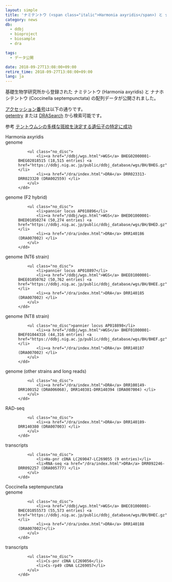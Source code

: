 ```yaml
---
layout: simple
title: 'ナミテントウ (<span class="italic">Harmonia axyridis</span>) と ナナホシテントウ (<span class="italic">Coccinella septempunctata</span>) の配列データ公開'
category: news
db:
  - ddbj
  - bioproject
  - biosample
  - dra

tags:
  - データ公開

date: 2018-09-27T13:08:00+09:00
retire_time: 2018-09-27T13:08:00+09:00
lang: ja
---
```


<p>基礎生物学研究所から登録された ナミテントウ (<span class="italic">Harmonia axyridis</span>) と ナナホシテントウ (<span class="italic">Coccinella septempunctata</span>) の配列データが公開されました。</p>

<p><a href="/documents/accessions.html">アクセッション番号</a>は以下の通りです。<br><a href="http://getentry.ddbj.nig.ac.jp/top-j.html">getentry</a> または <a href="http://ddbj.nig.ac.jp/DRASearch/">DRASearch</a> から検索可能です。</p>

<p>参考 <a href="http://www.nibb.ac.jp/press/2018/09/21.html">テントウムシの多様な斑紋を決定する遺伝子の特定に成功</a></p>

<dl>
    <dt><span class="italic">Harmonia axyridis</span></dt>
    <dt>genome</dt>
    <dd>

        <ul class="no_disc">
            <li><a href="/ddbj/wgs.html">WGS</a> BHEG02000001-BHEG02018515 (18,515 entries) <a href="https://ddbj.nig.ac.jp/public/ddbj_database/wgs/BH/BHEG.gz">BHEG.gz</a></li>
            <li><a href="/dra/index.html">DRA</a> DRR023313-DRR023320 (DRA002559) </li>
        </ul>
    </dd>
</dl>

<dl>
    <dt>genome (F2 hybrid)</dt>
    <dd>

        <ul class="no_disc">
            <li>pannier locus AP018896</li>
            <li><a href="/ddbj/wgs.html">WGS</a> BHED01000001-BHED01050274 (50,274 entries) <a href="https://ddbj.nig.ac.jp/public/ddbj_database/wgs/BH/BHED.gz">BHED.gz</a></li>
            <li><a href="/dra/index.html">DRA</a> DRR140186 (DRA007002) </li>
        </ul>
    </dd>
</dl>

<dl>
    <dt>genome (NT6 strain)</dt>
    <dd>

        <ul class="no_disc">
            <li>pannier locus AP018897</li>
            <li><a href="/ddbj/wgs.html">WGS</a> BHEE01000001-BHEE01050762 (50,762 entries) <a href="https://ddbj.nig.ac.jp/public/ddbj_database/wgs/BH/BHEE.gz">BHEE.gz</a></li>
            <li><a href="/dra/index.html">DRA</a> DRR140185 (DRA007002) </li>
        </ul>
    </dd>
</dl>

<dl>
    <dt>genome (NT8 strain)</dt>
    <dd>

        <ul class="no_disc">pannier locus AP018898</li>
            <li><a href="/ddbj/wgs.html">WGS</a> BHEF01000001-BHEF01044316 (44,316 entries) <a href="https://ddbj.nig.ac.jp/public/ddbj_database/wgs/BH/BHEF.gz">BHEF.gz</a></li>
            <li><a href="/dra/index.html">DRA</a> DRR140187 (DRA007002) </li>
        </ul>
    </dd>
</dl>

<dl>
    <dt>genome (other strains and long reads)</dt>
    <dd>

        <ul class="no_disc">
            <li><a href="/dra/index.html">DRA</a> DRR100149-DRR100152 (DRA006068), DRR140381-DRR140394 (DRA007004) </li>
        </ul>
    </dd>
</dl>

<dl>
    <dt>RAD-seq</dt>
    <dd>

        <ul class="no_disc">
            <li><a href="/dra/index.html">DRA</a> DRR140189-DRR140380 (DRA007003) </li>
        </ul>
    </dd>
</dl>

<dl>
    <dt>transcripts</dt>
    <dd>

        <ul class="no_disc">
            <li>Ha-pnr cDNA LC269047-LC269055 (9 entries)</li>
            <li>RNA-seq <a href="/dra/index.html">DRA</a> DRR092246-DRR092257 (DRA005777) </li>
        </ul>
    </dd>
</dl>

<dl class="top_space">
    <dt><span class="italic">Coccinella septempunctata</span></dt>
    <dt>genome</dt>
    <dd>

        <ul class="no_disc">
            <li><a href="/ddbj/wgs.html">WGS</a> BHEC01000001-BHEC01055573 (55,573 entries) <a href="https://ddbj.nig.ac.jp/public/ddbj_database/wgs/BH/BHEC.gz">BHEC.gz</a></li>
            <li><a href="/dra/index.html">DRA</a> DRR140188 (DRA007002)</li>
        </ul>
    </dd>
</dl>

<dl>
    <dt>transcripts</dt>
    <dd>

        <ul class="no_disc">
            <li>Cs-pnr cDNA LC269056</li>
            <li>Cs-rp49 cDNA LC269057</li>
        </ul>
    </dd>
</dl>
